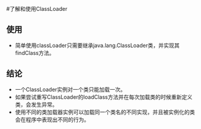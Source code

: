 #了解和使用ClassLoader
## 使用
 - 简单使用classLoader只需要继承java.lang.ClassLoader类，并实现其findClass方法。

## 结论
 - 一个ClassLoader实例对一个类只能加载一次。
 - 如果尝试重写ClassLoader的loadClass方法并在每次加载类的时候重新定义类，会发生异常。
 - 使用不同的类加载器实例可以加载同一个类名的不同实现，并且被实例化的类会在程序中表现出不同的行为。
